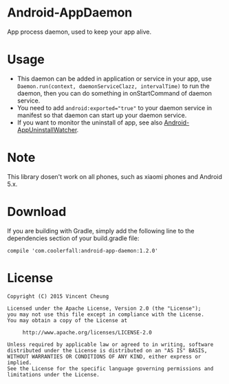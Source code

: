 Android-AppDaemon
=================

App process daemon, used to keep your app alive.

Usage
=====
* This daemon can be added in application or service in your app, use `Daemon.run(context, daemonServiceClazz, intervalTime)` to run the daemon, then you can do something in onStartCommand of daemon service.
* You need to add `android:exported="true"` to your daemon service in manifest so that daemon can start up your daemon service.
* If you want to monitor the uninstall of app, see also [Android-AppUninstallWatcher][1].

Note
====
This library dosen't work on all phones, such as xiaomi phones and Android 5.x.

Download
========
If you are building with Gradle, simply add the following line to the dependencies section of your build.gradle file:

    compile 'com.coolerfall:android-app-daemon:1.2.0'

License
=======

    Copyright (C) 2015 Vincent Cheung

    Licensed under the Apache License, Version 2.0 (the "License");
    you may not use this file except in compliance with the License.
    You may obtain a copy of the License at

         http://www.apache.org/licenses/LICENSE-2.0

    Unless required by applicable law or agreed to in writing, software
    distributed under the License is distributed on an "AS IS" BASIS,
    WITHOUT WARRANTIES OR CONDITIONS OF ANY KIND, either express or implied.
    See the License for the specific language governing permissions and
    limitations under the License.

[1]: https://github.com/Coolerfall/Android-AppUninstallWatcher